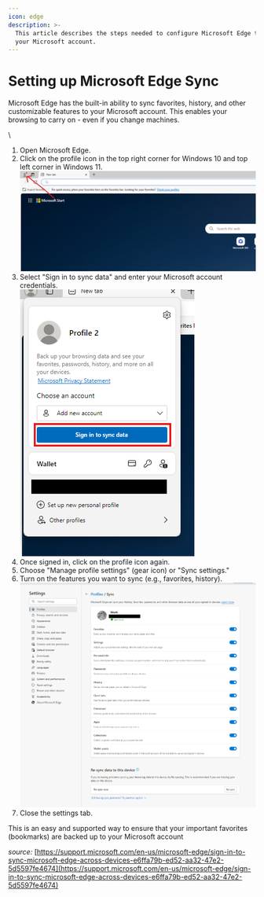 ```yaml
---
icon: edge
description: >-
  This article describes the steps needed to configure Microsoft Edge to Sync to
  your Microsoft account.
---
```


# Setting up Microsoft Edge Sync

Microsoft Edge has the built-in ability to sync favorites, history, and other customizable features to your Microsoft account. This enables your browsing to carry on - even if you change machines.

\


1. Open Microsoft Edge.
2. Click on the profile icon in the top right corner for Windows 10 and top left corner in Windows 11.\
   ![](<../../../.gitbook/assets/image (4) (1).png>)
3. Select "Sign in to sync data" and enter your Microsoft account credentials.\
   ![](<../../../.gitbook/assets/image (1) (1) (1).png>)
4. Once signed in, click on the profile icon again.
5. Choose "Manage profile settings" (gear icon) or "Sync settings."
6. Turn on the features you want to sync (e.g., favorites, history).\
   ![](<../../../.gitbook/assets/image (2) (1) (1).png>)
7. Close the settings tab.

This is an easy and supported way to ensure that your important favorites (bookmarks) are backed up to your Microsoft account

_source:_ [https://support.microsoft.com/en-us/microsoft-edge/sign-in-to-sync-microsoft-edge-across-devices-e6ffa79b-ed52-aa32-47e2-5d5597fe4674](https://support.microsoft.com/en-us/microsoft-edge/sign-in-to-sync-microsoft-edge-across-devices-e6ffa79b-ed52-aa32-47e2-5d5597fe4674)
